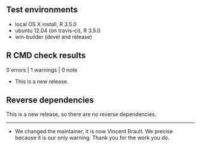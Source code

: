 ## Test environments
* local OS X install, R 3.5.0
* ubuntu 12.04 (on travis-ci), R 3.5.0
* win-builder (devel and release)

## R CMD check results

0 errors | 1 warnings | 0 note

* This is a new release.

## Reverse dependencies

This is a new release, so there are no reverse dependencies.

---

* We changed the maintainer, it is now Vincent Brault. We precise because it is our only 
warning.
Thank you for the work you do.

